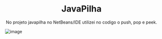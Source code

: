 <h1 align="center">JavaPilha</h1>

<p align="center">No projeto javapilha no NetBeans/IDE utilizei no codigo o push, pop e peek. </p>

![image](https://user-images.githubusercontent.com/73294128/236963323-01be48d8-3b45-4530-b70c-7abf18e65da9.png)


